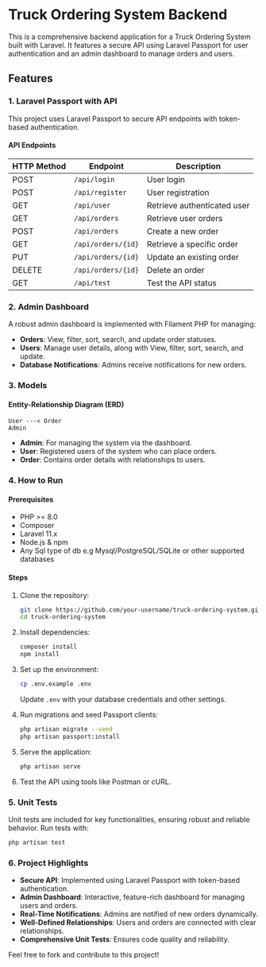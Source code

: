 
# Truck Ordering System Backend

This is a comprehensive backend application for a Truck Ordering System built with Laravel. It features a secure API using Laravel Passport for user authentication and an admin dashboard to manage orders and users.

## Features

### 1. Laravel Passport with API
This project uses Laravel Passport to secure API endpoints with token-based authentication.

#### API Endpoints
| HTTP Method | Endpoint            | Description                   |
|-------------|---------------------|-------------------------------|
| POST        | `/api/login`        | User login                    |
| POST        | `/api/register`     | User registration             |
| GET         | `/api/user`         | Retrieve authenticated user   |
| GET         | `/api/orders`       | Retrieve user orders          |
| POST        | `/api/orders`       | Create a new order            |
| GET         | `/api/orders/{id}`  | Retrieve a specific order     |
| PUT         | `/api/orders/{id}`  | Update an existing order      |
| DELETE      | `/api/orders/{id}`  | Delete an order               |
| GET         | `/api/test`         | Test the API status           |

### 2. Admin Dashboard
A robust admin dashboard is implemented with Filament PHP for managing:
- **Orders**: View, filter, sort, search, and update order statuses.
- **Users**: Manage user details, along with View, filter, sort, search, and update.
- **Database Notifications**: Admins receive notifications for new orders.

### 3. Models
#### Entity-Relationship Diagram (ERD)
```plaintext
User ---< Order
Admin
```

- **Admin**: For managing the system via the dashboard.
- **User**: Registered users of the system who can place orders.
- **Order**: Contains order details with relationships to users.

### 4. How to Run
#### Prerequisites
- PHP >= 8.0
- Composer
- Laravel 11.x
- Node.js & npm
- Any Sql type of db e.g Mysql/PostgreSQL/SQLite or other supported databases

#### Steps
1. Clone the repository:
   ```bash
   git clone https://github.com/your-username/truck-ordering-system.git
   cd truck-ordering-system
   ```
2. Install dependencies:
   ```bash
   composer install
   npm install
   ```
3. Set up the environment:
   ```bash
   cp .env.example .env
   ```
   Update `.env` with your database credentials and other settings.

4. Run migrations and seed Passport clients:
   ```bash
   php artisan migrate --seed
   php artisan passport:install
   ```
5. Serve the application:
   ```bash
   php artisan serve
   ```

6. Test the API using tools like Postman or cURL.

### 5. Unit Tests
Unit tests are included for key functionalities, ensuring robust and reliable behavior.
Run tests with:
```bash
php artisan test
```

### 6. Project Highlights
- **Secure API**: Implemented using Laravel Passport with token-based authentication.
- **Admin Dashboard**: Interactive, feature-rich dashboard for managing users and orders.
- **Real-Time Notifications**: Admins are notified of new orders dynamically.
- **Well-Defined Relationships**: Users and orders are connected with clear relationships.
- **Comprehensive Unit Tests**: Ensures code quality and reliability.

Feel free to fork and contribute to this project!
